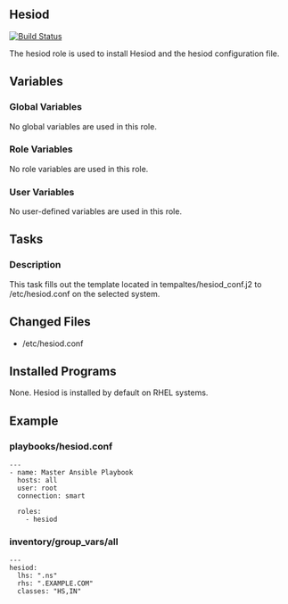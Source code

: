 Hesiod
---------
[![Build Status](https://travis-ci.org/ISU-Ansible/ansible-hesiod.svg?branch=master)](https://travis-ci.org/ISU-Ansible/ansible-ssh)

The hesiod role is used to install Hesiod and the hesiod configuration file.

## Variables

### Global Variables
No global variables are used in this role.

### Role Variables
No role variables are used in this role.

### User Variables
No user-defined variables are used in this role.


## Tasks

### Description
This task fills out the template located in tempaltes/hesiod_conf.j2 to /etc/hesiod.conf on the selected system.

## Changed Files
- /etc/hesiod.conf

## Installed Programs
None. Hesiod is installed by default on RHEL systems.


## Example

### playbooks/hesiod.conf

    ---
    - name: Master Ansible Playbook
      hosts: all
      user: root
      connection: smart

      roles:
        - hesiod


### inventory/group_vars/all

    ---
    hesiod:
      lhs: ".ns"
      rhs: ".EXAMPLE.COM"
      classes: "HS,IN"
